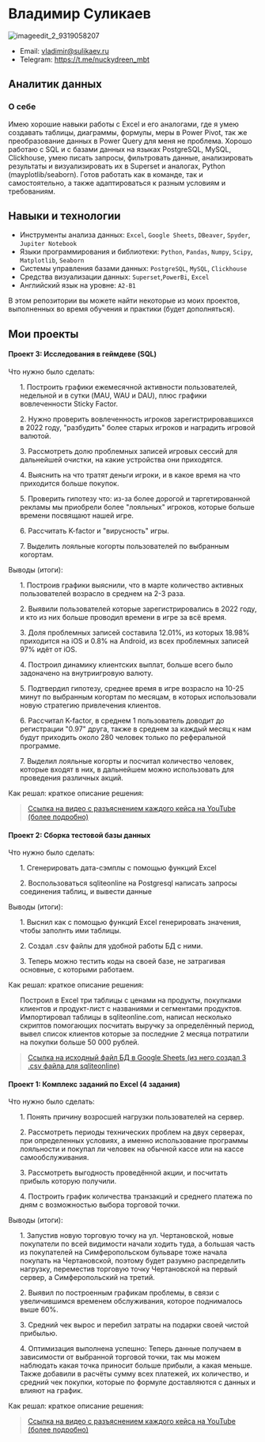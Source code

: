 # Владимир Суликаев 
![imageedit_2_9319058207](https://github.com/VladimirSulikaev/summary/assets/150725281/a6c871c0-a9a3-48c7-b0cf-ad9ab04661a3)

- Email: vladimir@sulikaev.ru
- Telegram: https://t.me/nuckydreen_mbt

## Аналитик данных

### О себе 

Имею хорошие навыки работы с Excel и его аналогами, где я умею создавать таблицы, диаграммы, формулы, меры в Power Pivot, так же преобразование данных в Power Query для меня не проблема. Хорошо работаю с SQL и с базами данных на языках PostgreSQL, MySQL, Clickhouse, умею писать запросы, фильтровать данные, анализировать результаты и визуализировать их в Superset и аналогах, Python (mayplotlib/seaborn). Готов работать как в команде, так и самостоятельно, а также адаптироваться к разным условиям и требованиям.

## Навыки и технологии
- Инструменты анализа данных: ``Excel``, ``Google Sheets``, ``DBeaver``, ``Spyder``, ``Jupiter Notebook``
- Языки программирования и библиотеки: ``Python``, ``Pandas``, ``Numpy``, ``Scipy``, ``Matplotlib``, ``Seaborn``
- Системы управления базами данных: ``PostgreSQL``, ``MySQL``, ``Clickhouse``
- Средства визуализации данных: ``Superset``,``PowerBi``, ``Excel``
- Английский язык на уровне: ``A2-B1``

В этом репозитории вы можете найти некоторые из моих проектов, выполненных во время обучения и практики (будет дополняться).
<br>

## Мои проекты
#### Проект 3: Исследования в геймдеве (SQL)

<p>Что нужно было сделать:<p>

<ol>

<p> 1. Построить графики ежемесячной активности пользователей, недельной и в сутки (MAU, WAU и DAU), плюс графики вовлеченности Sticky Factor. </p>
<p> 2. Нужно проверить вовлеченность игроков зарегистрировавшихся в 2022 году, "разбудить" более старых игроков и наградить игровой валютой. </p>
<p> 3. Рассмотреть долю проблемных записей игровых сессий для дальнейшей очистки, на какие устройства они приходятся. </p>
<p> 4. Выяснить на что тратят деньги игроки, и в какое время на что приходится больше покупок. </p>
<p> 5. Проверить гипотезу что: из-за более дорогой и таргетированной рекламы мы приобрели более "лояльных" игроков, которые больше времени посвящают нашей игре. </p>
<p> 6. Рассчитать K-factor и "вирусность" игры. </p>
<p> 7. Выделить лояльные когорты пользователей по выбранным когортам. </p>

</ol>

<p>Выводы (итоги):<p>

<ol>

<p> 1. Построив графики выяснили, что в марте количество активных пользователей возрасло в среднем на 2-3 раза. </p>
<p> 2. Выявили пользователей которые зарегистрировались в 2022 году, и кто из них больше проводил времени в игре за всё время. </p>
<p> 3. Доля проблемных записей составила 12.01%, из которых 18.98% приходится на iOS и 0.8% на Android, из всех проблемных записей 97% идёт от iOS. </p>
<p> 4. Построил динамику клиентских выплат, больше всего было задоначено на внутриигровую валюту. </p>
<p> 5. Подтвердил гипотезу, среднее время в игре возрасло на 10-25 минут по выбранным когортам по месяцам, в которых использовали новую стратегию привлечения клиентов. </p>
<p> 6. Рассчитал K-factor, в среднем 1 пользователь доводит до регистрации "0.97" друга, также в среднем за каждый месяц к нам будут приходить около 280 человек только по реферальной программе. </p>
<p> 7. Выделил лояльные когорты и посчитал количество человек, которые входят в них, в дальнейшем можно использовать для проведения различных акций. </p>

</ol>

<p> Как решал: краткое описание решения: </p>

> <a href="https://youtu.be/PwAE9W_19KI?si=0RXfYwele5kSs8Vo">Ссылка на видео с разъяснением каждого кейса на YouTube (более подробно) </a>

#### Проект 2: Сборка тестовой базы данных

<p> Что нужно было сделать: </p>

<ol>

<p> 1. Сгенерировать дата-сэмплы с помощью функций Excel </p>
<p> 2. Воспользоваться sqliteonline на Postgresql написать запросы соединения таблиц, и вывести данные </p>

</ol>

<p> Выводы (итоги): </p>

<ol> 
  
<p> 1. Выснил как с помощью функций Excel генерировать значения, чтобы заполнть ими таблицы. </p>
<p> 2. Создал .csv файлы для удобной работы БД с ними. </p>
<p> 3. Теперь можно тестить коды на своей базе, не затрагивая основные, с которыми работаем. </p>

</ol>

<p> Как решал: краткое описание решения: </p>

<ol> Построил в Excel три таблицы с ценами на продукты, покупками клиентов и продукт-лист с названиями и сегментами продуктов. Импортировал таблицы в sqliteonline.com, написал несколько скриптов помогающих посчитать выручку за определённый период, вывел список клиентов которые за последние 2 месяца потратили на покупки больше 50 000 рублей. </ol>

> <a href="https://docs.google.com/spreadsheets/d/1y_QszM6TqXtx8qt5ZaN0iQ0RGP2bjiWztiBEuIKIk4A/edit?usp=sharing">Ссылка на исходный файл БД в Google Sheets (из него создал 3 .csv файла для sqliteonline) </a>

#### Проект 1: Комплекс заданий по Excel (4 задания)

<p>Что нужно было сделать:<p>

<ol>

<p> 1. Понять причину возросшей нагрузки пользователей на сервер. </p>
<p> 2. Рассмотреть периоды технических проблем на двух серверах, при определенных условиях, а именно использование программы лояльности и покупал ли человек на обычной кассе или на кассе самообслуживания.</p>
<p> 3. Рассмотреть выгодность проведённой акции, и посчитать прибыль которую получили. </p>
<p> 4. Построить график количества транзакций и среднего платежа по дням с возможностью выбора торговой точки. </p>

</ol>

<p>Выводы (итоги):<p>

<ol>

<p> 1. Запустив новую торговую точку на ул. Чертановской, новые покупатели по всей видимости начали ходить туда, а большая часть из покупателей на Симферопольском бульваре тоже начала покупать на Чертановской, поэтому будет разумно распределить нагрузку, переместив торговую точку Чертановской на первый сервер, а Симферопольский на третий. </p>
<p> 2. Выявил по построенным графикам проблемы, в связи с увеличившимся временем обслуживания, которое поднималось выше 60%. </p>
<p> 3. Средний чек вырос и перебил затраты на подарки своей чистой прибылью. </p>
<p> 4. Оптимизация выполнена успешно: Теперь данные получаем в зависимости от выбранной торговой точки, так мы можем наблюдать какая точка приносит больше прибыли, а какая меньше.
Также добавили в расчёты сумму всех платежей, их количество, и средний чек покупки, которые по формуле доставляются с данных и влияют на график. </p>
</ol>

<p> Как решал: краткое описание решения: </p>

> <a href="https://youtu.be/mQ5jHFjSQNA?si=x8RbixMC_DtVjV9I">Ссылка на видео с разъяснением каждого кейса на YouTube (более подробно)</a>
